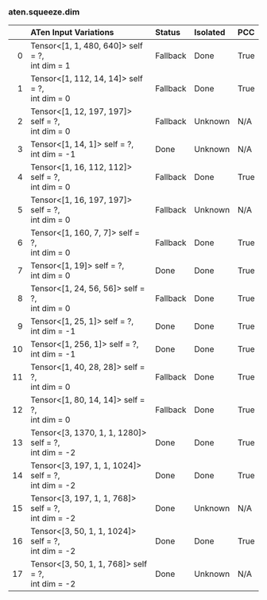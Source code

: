 ### aten.squeeze.dim
|    | ATen Input Variations                                   | Status   | Isolated   | PCC   |
|---:|:--------------------------------------------------------|:---------|:-----------|:------|
|  0 | Tensor<[1, 1, 480, 640]> self = ?,<br>int dim = 1       | Fallback | Done       | True  |
|  1 | Tensor<[1, 112, 14, 14]> self = ?,<br>int dim = 0       | Fallback | Done       | True  |
|  2 | Tensor<[1, 12, 197, 197]> self = ?,<br>int dim = 0      | Fallback | Unknown    | N/A   |
|  3 | Tensor<[1, 14, 1]> self = ?,<br>int dim = -1            | Done     | Unknown    | N/A   |
|  4 | Tensor<[1, 16, 112, 112]> self = ?,<br>int dim = 0      | Fallback | Done       | True  |
|  5 | Tensor<[1, 16, 197, 197]> self = ?,<br>int dim = 0      | Fallback | Unknown    | N/A   |
|  6 | Tensor<[1, 160, 7, 7]> self = ?,<br>int dim = 0         | Fallback | Done       | True  |
|  7 | Tensor<[1, 19]> self = ?,<br>int dim = 0                | Done     | Done       | True  |
|  8 | Tensor<[1, 24, 56, 56]> self = ?,<br>int dim = 0        | Fallback | Done       | True  |
|  9 | Tensor<[1, 25, 1]> self = ?,<br>int dim = -1            | Done     | Done       | True  |
| 10 | Tensor<[1, 256, 1]> self = ?,<br>int dim = -1           | Done     | Done       | True  |
| 11 | Tensor<[1, 40, 28, 28]> self = ?,<br>int dim = 0        | Fallback | Done       | True  |
| 12 | Tensor<[1, 80, 14, 14]> self = ?,<br>int dim = 0        | Fallback | Done       | True  |
| 13 | Tensor<[3, 1370, 1, 1, 1280]> self = ?,<br>int dim = -2 | Done     | Done       | True  |
| 14 | Tensor<[3, 197, 1, 1, 1024]> self = ?,<br>int dim = -2  | Done     | Done       | True  |
| 15 | Tensor<[3, 197, 1, 1, 768]> self = ?,<br>int dim = -2   | Done     | Unknown    | N/A   |
| 16 | Tensor<[3, 50, 1, 1, 1024]> self = ?,<br>int dim = -2   | Done     | Done       | True  |
| 17 | Tensor<[3, 50, 1, 1, 768]> self = ?,<br>int dim = -2    | Done     | Unknown    | N/A   |

